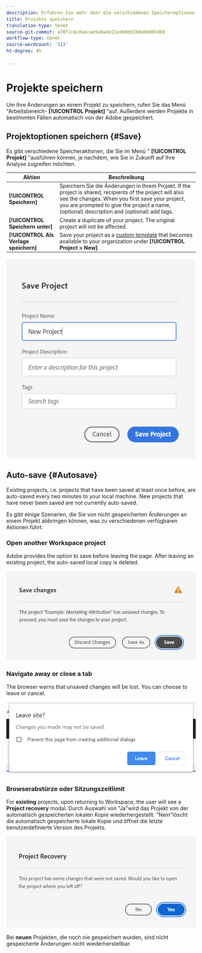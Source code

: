 ```yaml
---
description: Erfahren Sie mehr über die verschiedenen Speicheroptionen, einschließlich automatisches Speichern, Speichern unter und Speichern als Vorlage.
title: Projekte speichern
translation-type: tm+mt
source-git-commit: a70f2c6c8aecae9a8a4e22e460dd2b8e6b885db9
workflow-type: tm+mt
source-wordcount: '313'
ht-degree: 4%

---
```


# Projekte speichern

Um Ihre Änderungen an einem Projekt zu speichern, rufen Sie das Menü &quot;Arbeitsbereich- **[!UICONTROL Projekt]** &quot;auf. Außerdem werden Projekte in bestimmten Fällen automatisch von der Adobe gespeichert.

## Projektoptionen speichern {#Save}

Es gibt verschiedene Speicheraktionen, die Sie im Menü &quot; **[!UICONTROL Projekt]** &quot;ausführen können, je nachdem, wie Sie in Zukunft auf Ihre Analyse zugreifen möchten.

| Aktion | Beschreibung |
|---|---| 
| **[!UICONTROL Speichern]** | Speichern Sie die Änderungen in Ihrem Projekt. If the project is shared, recipients of the project will also see the changes. When you first save your project, you are prompted to give the project a name, (optional) description and (optional) add tags. |
| **[!UICONTROL Speichern unter]** | Create a duplicate of your project. The original project will not be affected. |
| **[!UICONTROL Als Vorlage speichern]** | Save your project as a [custom template](https://docs.adobe.com/content/help/de-DE/analytics/analyze/analysis-workspace/build-workspace-project/starter-projects.html) that becomes available to your organization under **[!UICONTROL Project > New]** |

![](assets/save-project.png)

## Auto-save {#Autosave}

Existing projects, i.e. projects that have been saved at least once before, are auto-saved every two minutes to your local machine. New projects that have never been saved are not currently auto-saved.

Es gibt einige Szenarien, die Sie von nicht gespeicherten Änderungen an einem Projekt abbringen können, was zu verschiedenen verfügbaren Aktionen führt.

### Open another Workspace project

Adobe provides the option to save before leaving the page. After leaving an existing project, the auto-saved local copy is deleted.

![](assets/existing-save.png)

### Navigate away or close a tab

The browser warns that unsaved changes will be lost. You can choose to leave or cancel.

![](assets/browser-image.png)

### Browserabstürze oder Sitzungszeitlimit

For **existing** projects, upon returning to Workspace, the user will see a **Project recovery** modal. Durch Auswahl von &quot;Ja&quot;wird das Projekt von der automatisch gespeicherten lokalen Kopie wiederhergestellt. &quot;Nein&quot;löscht die automatisch gespeicherte lokale Kopie und öffnet die letzte benutzerdefinierte Version des Projekts.

![](assets/project-recovery.png)

Bei **neuen** Projekten, die noch nie gespeichert wurden, sind nicht gespeicherte Änderungen nicht wiederherstellbar.